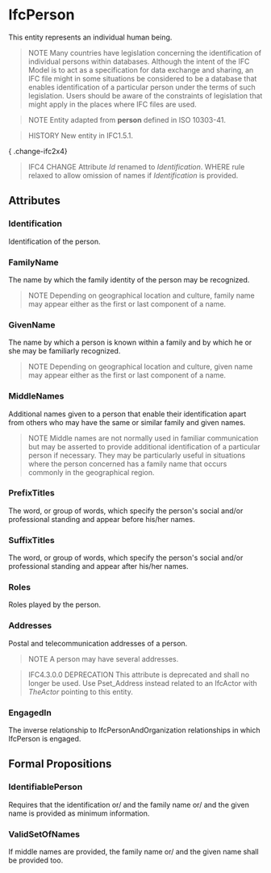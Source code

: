 # IfcPerson

This entity represents an individual human being.<!-- end of definition -->

> NOTE  Many countries have legislation concerning the identification of individual persons within databases. Although the intent of the IFC Model is to act as a specification for data exchange and sharing, an IFC file might in some situations be considered to be a database that enables identification of a particular person under the terms of such legislation. Users should be aware of the constraints of legislation that might apply in the places where IFC files are used.

> NOTE  Entity adapted from **person** defined in ISO 10303-41.

> HISTORY  New entity in IFC1.5.1.

{ .change-ifc2x4}
> IFC4 CHANGE  Attribute _Id_ renamed to _Identification_. WHERE rule relaxed to allow omission of names if _Identification_ is provided.

## Attributes

### Identification
Identification of the person.

### FamilyName
The name by which the family identity of the person may be recognized.
> NOTE  Depending on geographical location and culture, family name may appear either as the first or last component of a name.

### GivenName
The name by which a person is known within a family and by which he or she may be familiarly recognized.
> NOTE  Depending on geographical location and culture, given name may appear either as the first or last component of a name.

### MiddleNames
Additional names given to a person that enable their identification apart from others who may have the same or similar family and given names.
> NOTE  Middle names are not normally used in familiar communication but may be asserted to provide additional identification of a particular person if necessary. They may be particularly useful in situations where the person concerned has a family name that occurs commonly in the geographical region.

### PrefixTitles
The word, or group of words, which specify the person's social and/or professional standing and appear before his/her names.

### SuffixTitles
The word, or group of words, which specify the person's social and/or professional standing and appear after his/her names.

### Roles
Roles played by the person.

### Addresses
Postal and telecommunication addresses of a person.

> NOTE  A person may have several addresses.

> IFC4.3.0.0 DEPRECATION This attribute is deprecated and shall no longer be used. Use Pset_Address instead related to an IfcActor with _TheActor_ pointing to this entity.

### EngagedIn
The inverse relationship to IfcPersonAndOrganization relationships in which IfcPerson is engaged.

## Formal Propositions

### IdentifiablePerson
Requires that the identification or/ and the family name or/ and the given name is provided as minimum information.

### ValidSetOfNames
If middle names are provided, the family name or/ and the given name shall be provided too.
